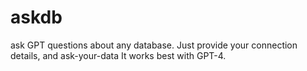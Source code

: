 # askdb
ask GPT questions about any database. Just provide your connection details, and ask-your-data It works best with GPT-4.
